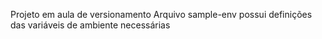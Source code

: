 Projeto em aula de versionamento
Arquivo sample-env possui definições das variáveis de ambiente necessárias
